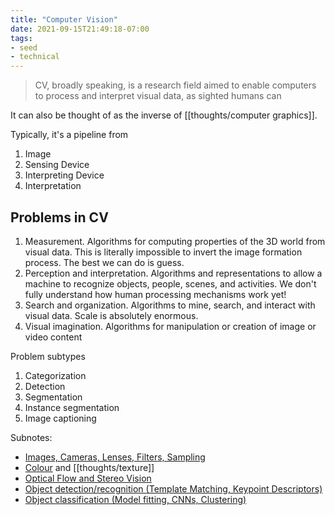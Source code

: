 ```yaml
---
title: "Computer Vision"
date: 2021-09-15T21:49:18-07:00
tags:
- seed
- technical
---
```


> CV, broadly speaking, is a research field aimed to enable computers to process and interpret visual data, as sighted humans can

It can also be thought of as the inverse of [[thoughts/computer graphics]].

Typically, it's a pipeline from
1. Image
2. Sensing Device
3. Interpreting Device
4. Interpretation

## Problems in CV
1. Measurement. Algorithms for computing properties of the 3D world from visual data. This is literally impossible to invert the image formation process. The best we can do is guess.
2. Perception and interpretation. Algorithms and representations to allow a machine to recognize objects, people, scenes, and activities. We don't fully understand how human processing mechanisms work yet!
3. Search and organization. Algorithms to mine, search, and interact with visual data. Scale is absolutely enormous.
4. Visual imagination. Algorithms for manipulation or creation of image or video content

Problem subtypes
1. Categorization
2. Detection
3. Segmentation
4. Instance segmentation
5. Image captioning

Subnotes:
- [Images, Cameras, Lenses, Filters, Sampling](thoughts/imaging.md)
- [Colour](thoughts/colour.md) and [[thoughts/texture]]
- [Optical Flow and Stereo Vision](thoughts/optical%20flow.md)
- [Object detection/recognition (Template Matching, Keypoint Descriptors)](thoughts/object%20detection.md)
- [Object classification (Model fitting, CNNs, Clustering) ](thoughts/object%20classification.md)